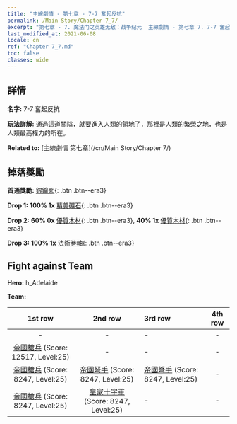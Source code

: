 ```yaml
---
title: "主線劇情 - 第七章 - 7-7 奮起反抗"
permalink: /Main Story/Chapter 7_7/
excerpt: "第七章 - 7. 魔法门之英雄无敌：战争纪元  主線劇情 - 第七章_7. 7-7 奮起反抗"
last_modified_at: 2021-06-08
locale: cn
ref: "Chapter 7_7.md"
toc: false
classes: wide
---
```


## 詳情

 **名字:** 7-7 奮起反抗

 **玩法詳解:** 通過這道關隘，就要進入人類的領地了，那裡是人類的繁榮之地，也是人類最高權力的所在。

 **Related to:** [主線劇情 第七章](/cn/Main Story/Chapter 7/)

## 掉落獎勵

 **首通獎勵:** [銀鑰匙](/cn/Items/con_693/){: .btn .btn--era3}

 **Drop 1:** **100% 1x** [精美礦石](/cn/Items/mat_19/){: .btn .btn--era3}

 **Drop 2:** **60% 0x** [優質木材](/cn/Items/mat_13/){: .btn .btn--era3}, **40% 1x** [優質木材](/cn/Items/mat_13/){: .btn .btn--era3}

 **Drop 3:** **100% 1x** [法術卷軸](/cn/Items/con_694/){: .btn .btn--era3}


## Fight against Team
 **Hero:** h_Adelaide

 **Team:**


  | 1st row | 2nd row | 3rd row | 4th row |
  |:----:|:----:|:----|:----:|
  | - | - | - | - |
  | [帝國槍兵](/cn/units/Pikeman/) (Score: 12517, Level:25)  | - | - | - |
  | [帝國槍兵](/cn/units/Pikeman/) (Score: 8247, Level:25)  | [帝國弩手](/cn/units/Marksman/) (Score: 8247, Level:25)  | [帝國弩手](/cn/units/Marksman/) (Score: 8247, Level:25)  | - |
  | [帝國槍兵](/cn/units/Pikeman/) (Score: 8247, Level:25)  | [皇家十字軍](/cn/units/Swordsman/) (Score: 8247, Level:25)  | - | - |



